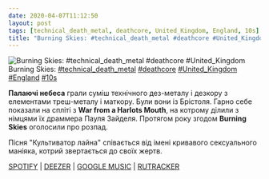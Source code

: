 ```yaml
---
date: 2020-04-07T11:12:50
layout: post
tags: [technical_death_metal, deathcore, United_Kingdom, England, 10s]
title: "Burning Skies: #technical_death_metal #deathcore #United_Kingdom"
---
```

![Burning Skies: #technical_death_metal #deathcore #United_Kingdom](https://res.cloudinary.com/vast-space-unexplored/image/upload/photos/photo_938_07-04-2020_11-12-50.jpg)
Burning Skies: [#technical_death_metal](/tags/#technical_death_metal) [#deathcore](/tags/#deathcore) [#United_Kingdom](/tags/#United_Kingdom) [#England](/tags/#England) [#10s](/tags/#10s)

**Палаючі небеса** грали суміш технічного дез-металу і дезкору з елементами треш-металу і маткору. Були вони із Брістоля. Гарно себе показали на спліті з **War from a Harlots Mouth**, на котрому ділили з німцями їх драммера Пауля Зайделя. Протягом року згодом **Burning Skies** оголосили про розпад.

Пісня &quot;Культиватор лайна&quot; співається від імені кривавого сексуального маніяка, котрий звертається до своїх жертв.

[SPOTIFY](https://open.spotify.com/album/2nDyiWurl3aybtbo4DmRk5) \| [DEEZER](https://www.deezer.com/album/566407?utm_source=deezer&amp;utm_content=album-566407&amp;utm_term=1601611822_1586246836&amp;utm_medium=web) \| [GOOGLE MUSIC](https://play.google.com/music/m/Bpflu4cr2p3tndc4hjizcysh5se?t=Split_-_War_From_A_Harlots_Mouth) \| [RUTRACKER](https://rutracker.org/forum/viewtopic.php?t=3360346)